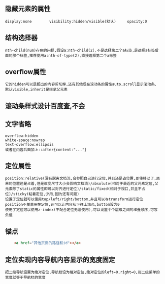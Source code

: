 ## 隐藏元素的属性
    display:none        visibility:hidden/visible(默认)     opacity:0       
## 结构选择器
    nth-child(num)存在的问题,假设a:nth-child(2),不是选择第二个a标签,是选择a标签后面的那个标签,推荐使用a:nth-of-type(2),直接选择第二个a标签
## overflow属性
    它的hidden可以是超出的内容剪切掉,还有其他现在滚动条的属性auto,scroll显示滚动条,默认visible,inherit是继承父元素
## 滚动条样式设计百度查,不会
## 文字省略
    overflow:hidden
    white-space:nowrap
    text-overflow:ellipsis
    或者在内容后面加上::after{content:"..."}
## 定位属性
    position:relative(没有脱离文档流,会参照自己进行定位,并且还是占位置,即使移动了,原来的位置还是占着,但是改变尺寸大小会影响文档流)/absolute(相对于最近的父元素定位,父元素除了static的属性即可以对齐进行定位)/static/fixed(相对于视口,并且不占位)/sticky(粘着定位,少用,因为还有问题)
    设置了定位就可以使用top/left/right/bottom,并且可以与transform进行定位
    position不单单用在定位,还可以让内容从下往上填充,bottom设为0
    使用了定位可以使用z-index(不配合定位无法使用),可以设置个个层级之间的堆叠顺序,可写负值
## 锚点
```html
    <a href="其他页面的路径和id"></a>
```
## 定位实现内容导航内容显示的宽度固定
    把二级导航设置为绝对定位,导航栏设为相对定位,绝对定位的left=0,right=0,则二级菜单的宽度就等于导航栏的宽度